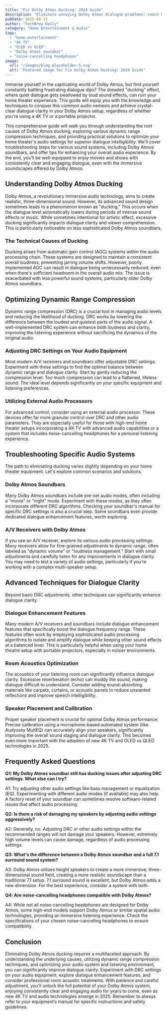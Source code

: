 ```yaml
---
title: "Fix Dolby Atmos Ducking: 2024 Guide"
description: "Eliminate annoying Dolby Atmos dialogue problems! Learn how to optimize your home theater's dynamic range compression for crystal-clear audio. Improve your 4K TV & Dolby Atmos soundbar experience today! Read now."
pubDate: 2025-08-13
author: "TechBrew Daily"
category: "Home Entertainment & Audio"
tags:
  - "home-entertainment"
  - "4K TV"
  - "OLED vs QLED"
  - "Dolby Atmos soundbar"
  - "noise-cancelling headphones"
image:
  url: "/images/blog-placeholder-5.svg"
  alt: "Featured image for Fix Dolby Atmos Ducking: 2024 Guide"
---
```


Immerse yourself in the captivating world of Dolby Atmos, but find yourself constantly battling frustrating dialogue dips?  The dreaded "ducking" effect, where quiet dialogue gets swallowed by loud sound effects, can ruin your home theater experience.  This guide will equip you with the knowledge and techniques to conquer this common audio nemesis and achieve crystal-clear dialogue clarity in your Dolby Atmos setup, regardless of whether you're using a 4K TV or a portable projector.

This comprehensive guide will walk you through understanding the root causes of Dolby Atmos ducking, exploring various dynamic range compression techniques, and providing practical solutions to optimize your home theater's audio settings for superior dialogue intelligibility. We'll cover troubleshooting steps for various sound systems, including Dolby Atmos soundbars, and offer tips for enhancing your overall audio experience.  By the end, you'll be well-equipped to enjoy movies and shows with consistently clear and engaging dialogue, even with the immersive soundscapes offered by Dolby Atmos.


## Understanding Dolby Atmos Ducking

Dolby Atmos, a revolutionary immersive audio technology, aims to create realistic, three-dimensional sound. However, its advanced sound design sometimes leads to a phenomenon known as "ducking." This occurs when the dialogue level automatically lowers during periods of intense sound effects or music.  While sometimes intentional for artistic effect, excessive ducking significantly impacts dialogue clarity and viewer comprehension.  This is particularly noticeable on less sophisticated Dolby Atmos soundbars.

### The Technical Causes of Ducking

Ducking arises from automatic gain control (AGC) systems within the audio processing chain.  These systems are designed to maintain a consistent overall loudness, preventing jarring volume shifts. However, poorly implemented AGC can result in dialogue being unnecessarily reduced, even when there's sufficient headroom in the overall audio mix.  The issue is exacerbated with less powerful sound systems, particularly older Dolby Atmos soundbars.


## Optimizing Dynamic Range Compression

Dynamic range compression (DRC) is a crucial tool in managing audio levels and reducing the likelihood of ducking.  DRC works by lowering the difference between the loudest and quietest parts of the audio signal.  A well-implemented DRC system can enhance both loudness and clarity, improving the listening experience without sacrificing the dynamics of the original audio.

### Adjusting DRC Settings on Your Audio Equipment

Most modern A/V receivers and soundbars offer adjustable DRC settings. Experiment with these settings to find the optimal balance between dynamic range and dialogue clarity.  Start by gently reducing the compression level.  Too much compression can lead to a flattened, lifeless sound. The ideal level depends significantly on your specific equipment and listening preferences.

### Utilizing External Audio Processors

For advanced control, consider using an external audio processor. These devices offer far more granular control over DRC and other audio parameters.  They are especially useful for those with high-end home theater setups incorporating a 4K TV with advanced audio capabilities or a system that includes noise-cancelling headphones for a personal listening experience.


## Troubleshooting Specific Audio Systems

The path to eliminating ducking varies slightly depending on your home theater equipment.  Let's explore common scenarios and solutions.

### Dolby Atmos Soundbars

Many Dolby Atmos soundbars include pre-set audio modes, often including a "movie" or "night" mode.  Experiment with these modes, as they often incorporate different DRC algorithms.  Checking your soundbar's manual for specific DRC settings is also a crucial step. Some soundbars even provide dedicated dialogue enhancement features, worth exploring.

### A/V Receivers with Dolby Atmos

If you use an A/V receiver, explore its various audio processing settings. Many receivers allow for fine-grained adjustments to dynamic range, often labeled as "dynamic volume" or "loudness management."  Start with small adjustments and carefully listen for any improvements in dialogue clarity. You may need to test a variety of audio settings, particularly if you’re working with a complex multi-speaker setup.


## Advanced Techniques for Dialogue Clarity

Beyond basic DRC adjustments, other techniques can significantly enhance dialogue clarity.

### Dialogue Enhancement Features

Many modern A/V receivers and soundbars include dialogue enhancement features that specifically boost the dialogue frequency range. These features often work by employing sophisticated audio processing algorithms to isolate and amplify dialogue while keeping other sound effects at a balanced level. This is particularly helpful when using your home theatre setup with portable projectors, especially in noisier environments.

### Room Acoustics Optimization

The acoustics of your listening room can significantly influence dialogue clarity.  Excessive reverberation (echo) can muddy the sound, making dialogue difficult to understand. Consider adding sound-absorbing materials like carpets, curtains, or acoustic panels to reduce unwanted reflections and improve speech intelligibility.

### Speaker Placement and Calibration

Proper speaker placement is crucial for optimal Dolby Atmos performance.  Precise calibration using a microphone-based automated system (like Audyssey MultEQ) can accurately align your speakers, significantly improving the overall sound staging and dialogue clarity. This becomes even more important with the adoption of new 4K TV and OLED vs QLED technologies in 2025.

## Frequently Asked Questions

**Q1: My Dolby Atmos soundbar still has ducking issues after adjusting DRC settings. What else can I try?**

A1: Try adjusting other audio settings like bass management or equalization (EQ).  Experimenting with different audio modes (if available) may also help. A factory reset of your soundbar can sometimes resolve software-related issues that affect audio processing.

**Q2: Is there a risk of damaging my speakers by adjusting audio settings aggressively?**

A2: Generally, no.  Adjusting DRC or other audio settings within the recommended ranges will not damage your speakers. However, extremely high volume levels can cause damage, regardless of audio processing settings.

**Q3:  What's the difference between a Dolby Atmos soundbar and a full 7.1 surround sound system?**

A3: Dolby Atmos utilizes height speakers to create a more immersive, three-dimensional sound field, creating a more realistic soundscape than a traditional 7.1 setup.  7.1 surround sound is excellent, but Dolby Atmos adds a new dimension.  For the best experience, consider a system with both.

**Q4: Are noise-cancelling headphones compatible with Dolby Atmos?**

A4: While not all noise-cancelling headphones are designed for Dolby Atmos, some high-end models support Dolby Atmos or similar spatial audio technologies, providing an immersive listening experience. Check the specifications of your chosen noise-cancelling headphones to ensure compatibility.


## Conclusion

Eliminating Dolby Atmos ducking requires a multifaceted approach.  By understanding the underlying causes, utilizing dynamic range compression techniques, and optimizing your audio system and listening environment, you can significantly improve dialogue clarity. Experiment with DRC settings on your audio equipment, explore dialogue enhancement features, and consider professional room acoustic treatments.  With patience and careful adjustment, you'll unlock the full potential of your Dolby Atmos system, enjoying consistently clear and engaging audio for years to come, even as new 4K TV and audio technologies emerge in 2025. Remember to always refer to your equipment’s manual for specific instructions and safety guidelines.